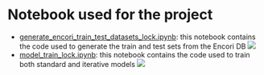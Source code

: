 # Notebook used for the project

- [generate_encori_train_test_datasets_lock.ipynb](generate_encori_train_test_datasets_lock.ipynb): this notebook contains the code used to generate the train and test sets from the Encori DB [![](https://colab.research.google.com/assets/colab-badge.svg)](https://github.com/ML-Bioinfo-CEITEC/mirna_binding/blob/master/notebook/generate_encori_train_test_datasets_lock.ipynb)
- [model_train_lock.ipynb](model_train_lock.ipynb): this notebook contains the code used to train both standard and iterative models [![](https://colab.research.google.com/assets/colab-badge.svg)](https://github.com/ML-Bioinfo-CEITEC/mirna_binding/blob/master/notebook/model_train_lock.ipynb)
